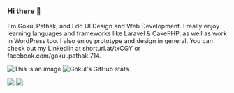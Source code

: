 ### Hi there 👋

I'm Gokul Pathak, and I do UI Design and Web Development. I really enjoy learning languages and frameworks like Laravel & CakePHP, as well as work in WordPress too.
I also enjoy prototype and design in general. You can check out my Linkedlin at shorturl.at/txCGY or facebook.com/gokul.pathak.714.


![This is an image](https://myoctocat.com/assets/images/base-octocat.svg)
![Gokul's GitHub stats](https://github-readme-stats.vercel.app/api?username=gokul-pathak&show_icons=true&theme=radical)


![](https://github.com/gokul-pathak/github-stats-1/blob/master/generated/languages.svg#gh-dark-mode-only)
![](https://github.com/gokul-pathak/github-stats-1/blob/master/generated/overview.svg#gh-dark-mode-only)
